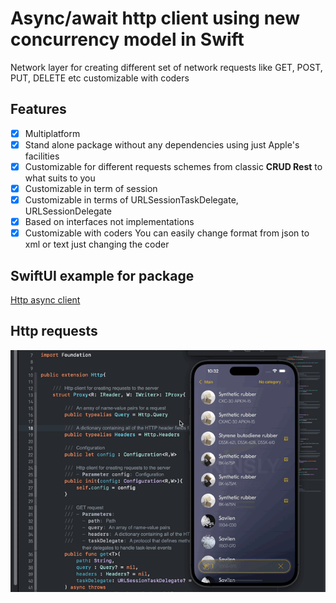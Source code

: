 # Async/await http client using new concurrency model in Swift

Network layer for creating different set of network requests like GET, POST, PUT, DELETE etc customizable with coders

## Features
- [x] Multiplatform
- [x] Stand alone package without any dependencies using just Apple's  facilities
- [x] Customizable for different requests schemes from classic **CRUD Rest** to what suits to you
- [x] Customizable in term of session
- [x] Customizable in terms of URLSessionTaskDelegate, URLSessionDelegate
- [x] Based on interfaces not implementations
- [x] Customizable with coders You can easily change format from json to xml or text just changing the coder

## SwiftUI example for package

[Http async client](https://github.com/The-Igor/async-http-client)


## Http requests
 ![Http requests](https://github.com/The-Igor/async-http-client-example/blob/main/async-http-client-example/img/image11.gif) 
